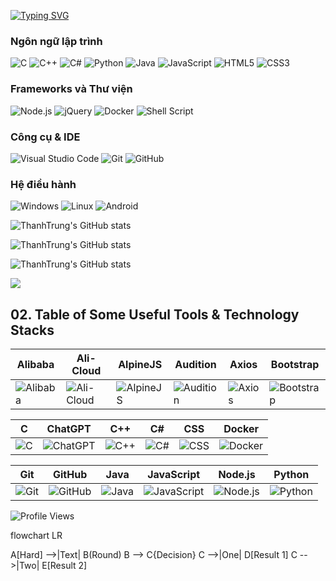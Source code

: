 [![Typing SVG](https://readme-typing-svg.demolab.com?font=Fira+Code&duration=2000&pause=1000&width=435&lines=Hi;I+am+%40thanhtrung-le;+Embedded+system+programming+engineer+and+IOT%2C+ML%2C+AI)](https://git.io/typing-svg)

### Ngôn ngữ lập trình
![C](https://img.shields.io/badge/C-00599C?style=flat-square&logo=c&logoColor=white)
![C++](https://img.shields.io/badge/C++-00599C?style=flat-square&logo=c%2B%2B&logoColor=white)
![C#](https://img.shields.io/badge/C%23-239120?style=flat-square&logo=c-sharp&logoColor=white)
![Python](https://img.shields.io/badge/Python-3776AB?style=flat-square&logo=python&logoColor=white)
![Java](https://img.shields.io/badge/Java-007396?style=flat-square&logo=java&logoColor=white)
![JavaScript](https://img.shields.io/badge/JavaScript-F7DF1E?style=flat-square&logo=javascript&logoColor=black)
![HTML5](https://img.shields.io/badge/HTML5-E34F26?style=flat-square&logo=html5&logoColor=white)
![CSS3](https://img.shields.io/badge/CSS3-1572B6?style=flat-square&logo=css3&logoColor=white)

### Frameworks và Thư viện
![Node.js](https://img.shields.io/badge/Node.js-339933?style=flat-square&logo=node.js&logoColor=white)
![jQuery](https://img.shields.io/badge/jQuery-0769AD?style=flat-square&logo=jquery&logoColor=white)
![Docker](https://img.shields.io/badge/Docker-2496ED?style=flat-square&logo=docker&logoColor=white)
![Shell Script](https://img.shields.io/badge/Shell_Script-4EAA25?style=flat-square&logo=gnu-bash&logoColor=white)

### Công cụ & IDE
![Visual Studio Code](https://img.shields.io/badge/VS%20Code-007ACC?style=flat-square&logo=visual-studio-code&logoColor=white)
![Git](https://img.shields.io/badge/Git-F05032?style=flat-square&logo=git&logoColor=white)
![GitHub](https://img.shields.io/badge/GitHub-181717?style=flat-square&logo=github&logoColor=white)

### Hệ điều hành
![Windows](https://img.shields.io/badge/Windows-0078D6?style=flat-square&logo=windows&logoColor=white)
![Linux](https://img.shields.io/badge/Linux-FCC624?style=flat-square&logo=linux&logoColor=black)
![Android](https://img.shields.io/badge/Android-3DDC84?style=flat-square&logo=android&logoColor=white)


![ThanhTrung's GitHub stats](https://github-readme-stats.vercel.app/api?username=thanhtrung-le&show_icons=true&theme=radical)

![ThanhTrung's GitHub stats](https://github-readme-stats.vercel.app/api?username=thanhtrung-le&show=reviews,discussions_started,discussions_answered,prs_merged,prs_merged_percentage)

![ThanhTrung's GitHub stats](https://github-readme-stats.vercel.app/api?username=thanhtrung-le&show_icons=true)

![](http://github-profile-summary-cards.vercel.app/api/cards/profile-details?username=thanhtrung-le&theme=algolia)

## 02. Table of Some Useful Tools & Technology Stacks

| Alibaba | Ali-Cloud | AlpineJS | Audition | Axios | Bootstrap |
| --- | --- | --- | --- | --- | --- |
| ![Alibaba](https://img.shields.io/badge/Alibaba-%23FF6A00.svg?style=for-the-badge&logo=alibaba&logoColor=white) | ![Ali-Cloud](https://img.shields.io/badge/AliCloud-%230075A8.svg?style=for-the-badge&logo=alicloud&logoColor=white) | ![AlpineJS](https://img.shields.io/badge/AlpineJS-%230071C5.svg?style=for-the-badge&logo=alpine.js&logoColor=white) | ![Audition](https://img.shields.io/badge/Audition-%23039BE5.svg?style=for-the-badge&logo=adobe-audition&logoColor=white) | ![Axios](https://img.shields.io/badge/Axios-%230072C6.svg?style=for-the-badge&logo=axios&logoColor=white) | ![Bootstrap](https://img.shields.io/badge/Bootstrap-%23563D7C.svg?style=for-the-badge&logo=bootstrap&logoColor=white) |

| C | ChatGPT | C++ | C# | CSS | Docker |
| --- | --- | --- | --- | --- | --- |
| ![C](https://img.shields.io/badge/C-%2300599C.svg?style=for-the-badge&logo=c&logoColor=white) | ![ChatGPT](https://img.shields.io/badge/ChatGPT-%231ABC9C.svg?style=for-the-badge&logo=openai&logoColor=white) | ![C++](https://img.shields.io/badge/C%2B%2B-%2300599C.svg?style=for-the-badge&logo=c%2B%2B&logoColor=white) | ![C#](https://img.shields.io/badge/C%23-%23239120.svg?style=for-the-badge&logo=c-sharp&logoColor=white) | ![CSS](https://img.shields.io/badge/CSS-%231572B6.svg?style=for-the-badge&logo=css3&logoColor=white) | ![Docker](https://img.shields.io/badge/Docker-%232496ED.svg?style=for-the-badge&logo=docker&logoColor=white) |

| Git | GitHub | Java | JavaScript | Node.js | Python |
| --- | --- | --- | --- | --- | --- |
| ![Git](https://img.shields.io/badge/Git-%23F05032.svg?style=for-the-badge&logo=git&logoColor=white) | ![GitHub](https://img.shields.io/badge/GitHub-%23181717.svg?style=for-the-badge&logo=github&logoColor=white) | ![Java](https://img.shields.io/badge/Java-%23007396.svg?style=for-the-badge&logo=java&logoColor=white) | ![JavaScript](https://img.shields.io/badge/JavaScript-%23F7DF1E.svg?style=for-the-badge&logo=javascript&logoColor=black) | ![Node.js](https://img.shields.io/badge/Node.js-%23339933.svg?style=for-the-badge&logo=node.js&logoColor=white) | ![Python](https://img.shields.io/badge/Python-%233776AB.svg?style=for-the-badge&logo=python&logoColor=white) |

![Profile Views](https://komarev.com/ghpvc/?username=thanhtrung-le&label=PROFILE+VIEWS)

flowchart LR

A[Hard] -->|Text| B(Round)
B --> C{Decision}
C -->|One| D[Result 1]
C -->|Two| E[Result 2]

<!--**thanhtrung-le/thanhtrung-le** is a ✨ _special_ ✨ repository because its `README.md` (this file) appears on your GitHub profile.>

<!--Here are some ideas to get you started:>

- 🔭 I’m currently finding a position on industry
- 🌱 I’m currently learning in Ho Chi Minh University of Technology
<!-- 👯 I’m looking to collaborate on ...
- 🤔 I’m looking for help with ...
- 💬 Ask me about ...
- 📫 How to reach me: ...
- 😄 Pronouns: ...
- ⚡ Fun fact: ...
-->
